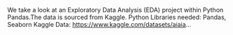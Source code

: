 We take a look at an Exploratory Data Analysis (EDA) project within Python Pandas.The data is sourced from Kaggle.
Python Libraries needed: Pandas, Seaborn
Kaggle Data:  https://www.kaggle.com/datasets/aiaia...
